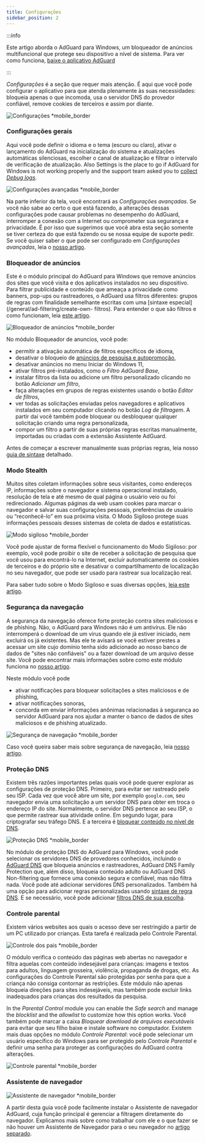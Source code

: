 ```yaml
---
title: Configurações
sidebar_position: 2
---
```


:::info

Este artigo aborda o AdGuard para Windows, um bloqueador de anúncios multifuncional que protege seu dispositivo a nível de sistema. Para ver como funciona, [baixe o aplicativo AdGuard](https://agrd.io/download-kb-adblock)

:::

_Configurações_ é a seção que requer mais atenção. É aqui que você pode configurar o aplicativo para que atenda plenamente às suas necessidades: bloqueia apenas o que incomoda, usa o servidor DNS do provedor confiável, remove cookies de terceiros e assim por diante.

![Configurações \*mobile\_border](https://cdn.adtidy.org/content/kb/ad_blocker/windows/overview/settings.png)

### Configurações gerais

Aqui você pode definir o idioma e o tema (escuro ou claro), ativar o lançamento do AdGuard na inicialização do sistema e atualizações automáticas silenciosas, escolher o canal de atualização e filtrar o intervalo de verificação de atualização. Also Settings is the place to go if AdGuard for Windows is not working properly and the support team asked you to [collect _Debug logs_](/adguard-for-windows/solving-problems/adguard-logs.md).

![Configurações avançadas \*mobile\_border](https://cdn.adtidy.org/content/kb/ad_blocker/windows/overview/advanced-settings.png)

Na parte inferior da tela, você encontrará as _Configurações avançadas_. Se você não sabe ao certo o que está fazendo, a alterações dessas configurações pode causar problemas no desempenho do AdGuard, interromper a conexão com a Internet ou comprometer sua segurança e privacidade. É por isso que sugerimos que você abra esta seção somente se tiver certeza do que está fazendo ou se nossa equipe de suporte pedir. Se você quiser saber o que pode ser configurado em _Configurações avançadas_, leia o [nosso artigo](/adguard-for-windows/solving-problems/low-level-settings.md).

### Bloqueador de anúncios

Este é o módulo principal do AdGuard para Windows que remove anúncios dos sites que você visita e dos aplicativos instalados no seu dispositivo. Para filtrar publicidade e conteúdo que ameaça a privacidade como banners, pop-ups ou rastreadores, o AdGuard usa filtros diferentes: grupos de regras com finalidade semelhante escritas com uma [sintaxe especial](/general/ad-filtering/create-own- filtros). Para entender o que são filtros e como funcionam, leia [este artigo](/general/ad-filtering/how-ad-blocking-works).

![Bloqueador de anúncios \*mobile\_border](https://cdn.adtidy.org/content/kb/ad_blocker/windows/overview/settings_ad_blocker.png)

No módulo Bloqueador de anuncios, você pode:

- permitir a ativação automática de filtros específicos de idioma,
- desativar o bloqueio de [anúncios de pesquisa e autopromoção](/general/ad-filtering/search-ads),
- desativar anúncios no menu Iniciar do Windows 11,
- ativar filtros pré-instalados, como o _Filtro AdGuard Base_,
- instalar filtros da lista ou adicione um filtro personalizado clicando no botão _Adicionar um filtro_,
- faça alterações em grupos de regras existentes usando o botão _Editor de filtros_,
- ver todas as solicitações enviadas pelos navegadores e aplicativos instalados em seu computador clicando no botão _Log de filtragem_. A partir daí você também pode bloquear ou desbloquear qualquer solicitação criando uma regra personalizada,
- compor um filtro a partir de suas próprias regras escritas manualmente, importadas ou criadas com a extensão Assistente AdGuard.

Antes de começar a escrever manualmente suas próprias regras, leia nosso [guia de sintaxe](/general/ad-filtering/create-own-filters) detalhado.

### Modo Stealth

Muitos sites coletam informações sobre seus visitantes, como endereços IP, informações sobre o navegador e sistema operacional instalado, resolução de tela e até mesmo de qual página o usuário veio ou foi redirecionado. Algumas páginas da web usam cookies para marcar o navegador e salvar suas configurações pessoais, preferências de usuário ou “reconhecê-lo” em sua próxima visita. O Modo Sigiloso protege suas informações pessoais desses sistemas de coleta de dados e estatísticas.

![Modo sigiloso \*mobile\_border](https://cdn.adtidy.org/content/kb/ad_blocker/windows/overview/stealth-mode.png)

Você pode ajustar de forma flexível o funcionamento do Modo Sigiloso: por exemplo, você pode proibir o site de receber a solicitação de pesquisa que você usou para encontrá-lo na Internet, excluir automaticamente os cookies de terceiros e do próprio site e desativar o compartilhamento de localização no seu navegador, que pode ser usado para rastrear sua localização real.

Para saber tudo sobre o Modo Sigiloso e suas diversas opções, [leia este artigo](/general/stealth-mode).

### Segurança da navegação

A segurança da navegação oferece forte proteção contra sites maliciosos e de phishing. Não, o AdGuard para Windows não é um antivírus. Ele não interromperá o download de um vírus quando ele já estiver iniciado, nem excluirá os já existentes. Mas ele te avisará se você estiver prestes a acessar um site cujo domínio tenha sido adicionado ao nosso banco de dados de "sites não confiáveis" ou a fazer download de um arquivo desse site. Você pode encontrar mais informações sobre como este módulo funciona no [nosso artigo](/general/browsing-security).

Neste módulo você pode

- ativar notificações para bloquear solicitações a sites maliciosos e de phishing,
- ativar notificações sonoras,
- concorda em enviar informações anônimas relacionadas à segurança ao servidor AdGuard para nos ajudar a manter o banco de dados de sites maliciosos e de phishing atualizado.

![Segurança de navegação \*mobile\_border](https://cdn.adtidy.org/content/kb/ad_blocker/windows/overview/browsing-security.png)

Caso você queira saber mais sobre segurança de navegação, leia [nosso artigo](/general/browsing-security).

### Proteção DNS

Existem três razões importantes pelas quais você pode querer explorar as configurações de proteção DNS. Primeiro, para evitar ser rastreado pelo seu ISP. Cada vez que você abre um site, por exemplo `google.com`, seu navegador envia uma solicitação a um servidor DNS para obter em troca o endereço IP do site. Normalmente, o servidor DNS pertence ao seu ISP, o que permite rastrear sua atividade online. Em segundo lugar, para criptografar seu tráfego DNS. E a terceira é [bloquear conteúdo no nível de DNS](https://adguard-dns.io/kb/general/dns-filtering/).

![Proteção DNS \*mobile\_border](https://cdn.adtidy.org/content/kb/ad_blocker/windows/overview/dns-settings.png)

No módulo de proteção DNS do AdGuard para Windows, você pode selecionar os servidores DNS de provedores conhecidos, incluindo o [AdGuard DNS](https://adguard-dns.io/kb/) que bloqueia anúncios e rastreadores, AdGuard DNS Family Protection que, além disso, bloqueia conteúdo adulto ou AdGuard DNS Non-filtering que fornece uma conexão segura e confiável, mas não filtra nada. Você pode até adicionar servidores DNS personalizados. Também há uma opção para adicionar regras personalizadas usando [sintaxe de regra DNS](https://adguard-dns.io/kb/general/dns-filtering-syntax/). E se necessário, você pode adicionar [filtros DNS de sua escolha](https://filterlists.com).

### Controle parental

Existem vários websites aos quais o acesso deve ser restringido a partir de um PC utilizado por crianças. Esta tarefa é realizada pelo Controle Parental.

![Controle dos pais \*mobile\_border](https://cdn.adtidy.org/content/kb/ad_blocker/windows/overview/parental-control.png)

O módulo verifica o conteúdo das páginas web abertas no navegador e filtra aquelas com conteúdo indesejável para crianças: imagens e textos para adultos, linguagem grosseira, violência, propaganda de drogas, etc. As configurações do Controle Parental são protegidas por senha para que a criança não consiga contornar as restrições. Este módulo não apenas bloqueia direções para sites indesejáveis, mas também pode excluir links inadequados para crianças dos resultados da pesquisa.

In the _Parental Control_ module you can enable the _Safe search_ and manage the _blocklist_ and the _allowlist_ to customize how this option works. Você também pode marcar a caixa _Bloquear download de arquivos executáveis_ para evitar que seu filho baixe e instale software no computador. Existem mais duas opções no módulo _Controle Parental_: você pode selecionar um usuário específico do Windows para ser protegido pelo _Controle Parental_ e definir uma senha para proteger as configurações do AdGuard contra alterações.

![Controle parental \*mobile\_border](https://cdn.adtidy.org/content/kb/ad_blocker/windows/overview/parental-control.png)

### Assistente de navegador

![Assistente de navegador \*mobile\_border](https://cdn.adtidy.org/content/kb/ad_blocker/windows/browser-assistant/browser-assistant.png)

A partir desta guia você pode facilmente instalar o Assistente de navegador AdGuard, cuja função principal é gerenciar a filtragem diretamente do navegador. Explicamos mais sobre como trabalhar com ele e o que fazer se não houver um Assistente de Navegador para o seu navegador no [artigo separado](/adguard-for-windows/browser-assistant.md).
